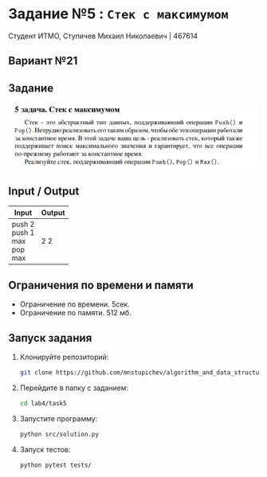 # Задание №5 : `Стек с максимумом`

Студент ИТМО, Ступичев Михаил Николаевич | 467614

## Вариант №21

## Задание 
![img.png](task.png) 

## Input / Output 

| Input                                     | Output |
|-------------------------------------------|--------|
| push 2<br/>push 1<br/>max<br/>pop<br/>max | 2 2    |


## Ограничения по времени и памяти

- Ограничение по времени. 5сек.
- Ограничение по памяти. 512 мб.


## Запуск задания
1. Клонируйте репозиторий:
   ```bash
   git clone https://github.com/mnstupichev/algorithm_and_data_structures.git
   ```
2. Перейдите в папку с заданием:
   ```bash
   cd lab4/task5
   ```
3. Запустите программу:
   ```bash
   python src/solution.py
   ```

4. Запуск тестов:
   ```bash
   python pytest tests/
   ```